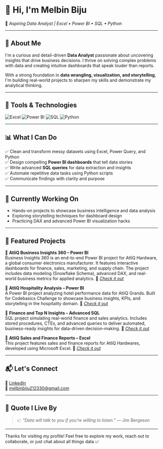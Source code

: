# 👋 Hi, I'm Melbin Biju

🎯 *Aspiring Data Analyst | Excel • Power BI • SQL • Python*

---

## 🚀 About Me

I'm a curious and detail-driven **Data Analyst** passionate about uncovering insights that drive business decisions. I thrive on solving complex problems with data and creating intuitive dashboards that speak louder than reports.

With a strong foundation in **data wrangling, visualization, and storytelling**, I'm building real-world projects to sharpen my skills and demonstrate my analytical thinking.

---

## 🔧 Tools & Technologies

![Excel](https://img.shields.io/badge/Excel-217346?style=for-the-badge&logo=microsoft-excel&logoColor=white)
![Power BI](https://img.shields.io/badge/PowerBI-F2C811?style=for-the-badge&logo=power-bi&logoColor=black)
![SQL](https://img.shields.io/badge/SQL-CC2927?style=for-the-badge&logo=microsoft-sql-server&logoColor=white)
![Python](https://img.shields.io/badge/Python-3776AB?style=for-the-badge&logo=python&logoColor=white)

---

## 📊 What I Can Do

✅ Clean and transform messy datasets using Excel, Power Query, and Python  
✅ Design compelling **Power BI dashboards** that tell data stories  
✅ Write advanced **SQL queries** for data extraction and insights  
✅ Automate repetitive data tasks using Python scripts  
✅ Communicate findings with clarity and purpose  

---

## 🌱 Currently Working On

- Hands-on projects to showcase business intelligence and data analysis
- Exploring storytelling techniques for dashboard design
- Practicing DAX and advanced Power BI visualization hacks

---

## 📂 Featured Projects

🌟 **AtliQ Business Insights 360 – Power BI**  
Business Insights 360 is an end-to-end Power BI project for AtliQ Hardware, a global consumer electronics manufacturer. It features interactive dashboards for finance, sales, marketing, and supply chain. The project includes data modeling (Snowflake Schema), advanced DAX, and real-world business metrics for applied analytics.
🔗 *[Check it out](https://github.com/melbinbiju1/AtliQ-Business-Insights-360-PowerBI)*

🌟 **AtliQ Hospitality Analysis – Power BI**  
A Power BI project analyzing hotel performance data for AtliQ Grands. Built for Codebasics Challenge to showcase business insights, KPIs, and storytelling in the hospitality domain. 
🔗 *[Check it out](https://github.com/melbinbiju1/AtliQ-Hospitality-Analysis-PowerBI)*

🌟 **Finance and Top N Insights – Advanced SQL**  
SQL project simulating real-world finance and sales analytics. Includes stored procedures, CTEs, and advanced queries to deliver automated, business-ready insights for data-driven decision-making.
🔗 *[Check it out](https://github.com/melbinbiju1/Finance-and-Top-N-Insights-Advanced-SQL)*

🌟 **AtliQ Sales and Finance Reports – Excel**  
This project features sales and finance reports for AtliQ Hardwares, developed using Microsoft Excel.
🔗 *[Check it out](https://github.com/melbinbiju1/Atliq-Sales-Finance-Reports-Excel)*

---

## 📬 Let's Connect

🔗 [LinkedIn](https://www.linkedin.com/in/melbin-biju/)  
📧 melbinbiju212330@gmail.com

---

## 💬 Quote I Live By

> 📈 *“Data will talk to you if you're willing to listen.”*
> — Jim Bergeson

---

Thanks for visiting my profile! Feel free to explore my work, reach out to collaborate, or just chat about all things data 📈
